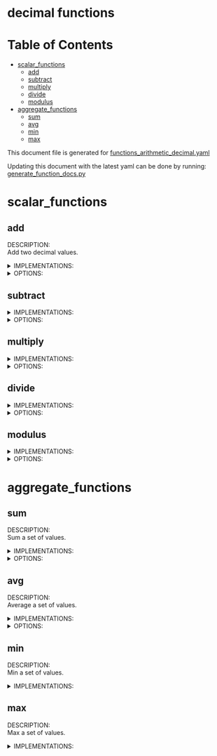
decimal functions
=================

Table of Contents
=================

* [scalar_functions](#scalar_functions)
	* [add](#add)
	* [subtract](#subtract)
	* [multiply](#multiply)
	* [divide](#divide)
	* [modulus](#modulus)
* [aggregate_functions](#aggregate_functions)
	* [sum](#sum)
	* [avg](#avg)
	* [min](#min)
	* [max](#max)


This document file is generated for [functions_arithmetic_decimal.yaml](https://github.com/substrait-io/substrait/tree/main/extensions/functions_arithmetic_decimal.yaml)

Updating this document with the latest yaml can be done by running: [generate_function_docs.py](https://github.com/substrait-io/substrait/tree/main/site/docs/functions/generate_function_docs.py)
# scalar_functions

## add


DESCRIPTION:  
Add two decimal values.

<details><summary>IMPLEMENTATIONS:</summary>
  
0. add(decimal&ltP1,S1&gt, decimal&ltP2,S2&gt, opt_enum:name_placeholder): ->   
	```  
	init_scale = max(S1,S2)
	init_prec = init_scale + max(P1 - S1, P2 - S2) + 1
	min_scale = min(init_scale, 6)
	delta = init_prec - 38
	prec = min(init_prec, 38)
	scale_after_borrow = max(init_scale - delta, min_scale)
	scale = init_prec > 38 ? scale_after_borrow : init_scale
	DECIMAL<prec, scale>  
	```

</details>


<details><summary>OPTIONS:</summary>
  
<li>name_placeholder ['SILENT', 'SATURATE', 'ERROR'] </li> 

</details>

## subtract


<details><summary>IMPLEMENTATIONS:</summary>
  
0. subtract(decimal&ltP1,S1&gt, decimal&ltP2,S2&gt, opt_enum:name_placeholder): ->   
	```  
	init_scale = max(S1,S2)
	init_prec = init_scale + max(P1 - S1, P2 - S2) + 1
	min_scale = min(init_scale, 6)
	delta = init_prec - 38
	prec = min(init_prec, 38)
	scale_after_borrow = max(init_scale - delta, min_scale)
	scale = init_prec > 38 ? scale_after_borrow : init_scale
	DECIMAL<prec, scale>  
	```

</details>


<details><summary>OPTIONS:</summary>
  
<li>name_placeholder ['SILENT', 'SATURATE', 'ERROR'] </li> 

</details>

## multiply


<details><summary>IMPLEMENTATIONS:</summary>
  
0. multiply(decimal&ltP1,S1&gt, decimal&ltP2,S2&gt, opt_enum:name_placeholder): ->   
	```  
	init_scale = S1 + S2
	init_prec = P1 + P2 + 1
	min_scale = min(init_scale, 6)
	delta = init_prec - 38
	prec = min(init_prec, 38)
	scale_after_borrow = max(init_scale - delta, min_scale)
	scale = init_prec > 38 ? scale_after_borrow : init_scale
	DECIMAL<prec, scale>  
	```

</details>


<details><summary>OPTIONS:</summary>
  
<li>name_placeholder ['SILENT', 'SATURATE', 'ERROR'] </li> 

</details>

## divide


<details><summary>IMPLEMENTATIONS:</summary>
  
0. divide(decimal&ltP1,S1&gt, decimal&ltP2,S2&gt, opt_enum:name_placeholder): ->   
	```  
	init_scale = max(6, S1 + P2 + 1)
	init_prec = P1 - S1 + P2 + init_scale
	min_scale = min(init_scale, 6)
	delta = init_prec - 38
	prec = min(init_prec, 38)
	scale_after_borrow = max(init_scale - delta, min_scale)
	scale = init_prec > 38 ? scale_after_borrow : init_scale
	DECIMAL<prec, scale>  
	```

</details>


<details><summary>OPTIONS:</summary>
  
<li>name_placeholder ['SILENT', 'SATURATE', 'ERROR'] </li> 

</details>

## modulus


<details><summary>IMPLEMENTATIONS:</summary>
  
0. modulus(decimal&ltP1,S1&gt, decimal&ltP2,S2&gt, opt_enum:name_placeholder): ->   
	```  
	init_scale = max(S1,S2)
	init_prec = min(P1 - S1, P2 - S2) + init_scale
	min_scale = min(init_scale, 6)
	delta = init_prec - 38
	prec = min(init_prec, 38)
	scale_after_borrow = max(init_scale - delta, min_scale)
	scale = init_prec > 38 ? scale_after_borrow : init_scale
	DECIMAL<prec, scale>  
	```

</details>


<details><summary>OPTIONS:</summary>
  
<li>name_placeholder ['SILENT', 'SATURATE', 'ERROR'] </li> 

</details>

# aggregate_functions

## sum


DESCRIPTION:  
Sum a set of values.

<details><summary>IMPLEMENTATIONS:</summary>
  
<br> 0. sum(DECIMAL&ltP, S&gt, opt_enum:name_placeholder): -> DECIMAL&lt38,S&gt? </br> 

</details>


<details><summary>OPTIONS:</summary>
  
<li>name_placeholder ['SILENT', 'SATURATE', 'ERROR'] </li> 

</details>

## avg


DESCRIPTION:  
Average a set of values.

<details><summary>IMPLEMENTATIONS:</summary>
  
<br> 0. avg(DECIMAL&ltP,S&gt, opt_enum:name_placeholder): -> DECIMAL&lt38,S&gt </br> 

</details>


<details><summary>OPTIONS:</summary>
  
<li>name_placeholder ['SILENT', 'SATURATE', 'ERROR'] </li> 

</details>

## min


DESCRIPTION:  
Min a set of values.

<details><summary>IMPLEMENTATIONS:</summary>
  
<br> 0. min(DECIMAL&ltP, S&gt): -> DECIMAL&ltP, S&gt? </br> 

</details>

## max


DESCRIPTION:  
Max a set of values.

<details><summary>IMPLEMENTATIONS:</summary>
  
<br> 0. max(DECIMAL&ltP,S&gt): -> DECIMAL&ltP, S&gt? </br> 

</details>
